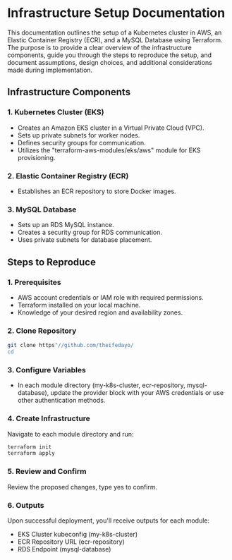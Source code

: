 # Infrastructure Setup Documentation

This documentation outlines the setup of a Kubernetes cluster in AWS, an Elastic Container Registry (ECR), and a MySQL Database using Terraform. The purpose is to provide a clear overview of the infrastructure components, guide you through the steps to reproduce the setup, and document assumptions, design choices, and additional considerations made during implementation.

## Infrastructure Components

### 1. Kubernetes Cluster (EKS)

- Creates an Amazon EKS cluster in a Virtual Private Cloud (VPC).
- Sets up private subnets for worker nodes.
- Defines security groups for communication.
- Utilizes the "terraform-aws-modules/eks/aws" module for EKS provisioning.

### 2. Elastic Container Registry (ECR)

- Establishes an ECR repository to store Docker images.

### 3. MySQL Database

- Sets up an RDS MySQL instance.
- Creates a security group for RDS communication.
- Uses private subnets for database placement.

## Steps to Reproduce

### 1. Prerequisites

- AWS account credentials or IAM role with required permissions.
- Terraform installed on your local machine.
- Knowledge of your desired region and availability zones.

### 2. Clone Repository

```bash
git clone https"//github.com/theifedayo/
cd 
```

### 3. Configure Variables
- In each module directory (my-k8s-cluster, ecr-repository, mysql-database), update the provider block with your AWS credentials or use other authentication methods.

### 4. Create Infrastructure
Navigate to each module directory and run:

```bash
terraform init
terraform apply
```

### 5. Review and Confirm
Review the proposed changes, type yes to confirm.
### 6. Outputs
Upon successful deployment, you'll receive outputs for each module:
- EKS Cluster kubeconfig (my-k8s-cluster)
- ECR Repository URL (ecr-repository)
- RDS Endpoint (mysql-database)
